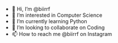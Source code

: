 - 👋 Hi, I’m @biirrf
- 👀 I’m interested in Computer Science
- 🌱 I’m currently learning Python
- 💞️ I’m looking to collaborate on Coding
- 📫 How to reach me @biirrf on Instagram

<!---
biirrf/biirrf is a ✨ special ✨ repository because its `README.md` (this file) appears on your GitHub profile.
You can click the Preview link to take a look at your changes.
--->
